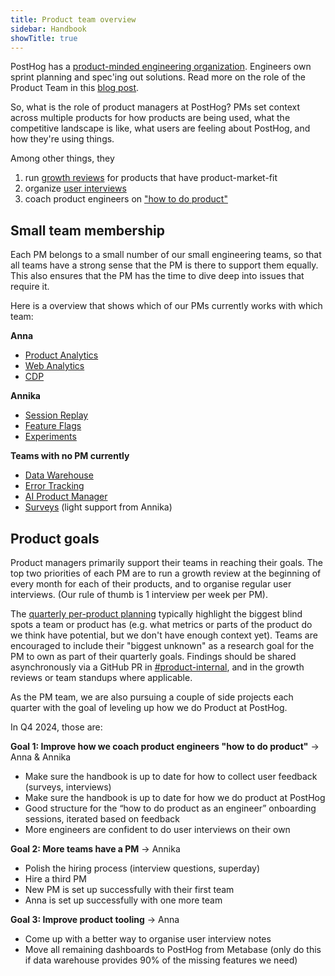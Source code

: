 ```yaml
---
title: Product team overview
sidebar: Handbook
showTitle: true
---
```


PostHog has a [product-minded engineering organization](/blog/turning-engineers-into-product-people). Engineers own sprint planning and spec'ing out solutions. Read more on the role of the Product Team in this [blog post](/blog/product-at-posthog).

So, what is the role of product managers at PostHog? PMs set context across multiple products for how products are being used, what the competitive landscape is like, what users are feeling about PostHog, and how they're using things.

Among other things, they

1. run [growth reviews](/handbook/product/per-product-growth-reviews) for products that have product-market-fit
2. organize [user interviews](/handbook/product/user-feedback)
3. coach product engineers on ["how to do product"](/handbook/engineering/product-engineering)

## Small team membership

Each PM belongs to a small number of our small engineering teams, so that all teams have a strong sense that the PM is there to support them equally. This also ensures that the PM has the time to dive deep into issues that require it.

Here is a overview that shows which of our PMs currently works with which team:

**Anna**
- [Product Analytics](/teams/product-analytics)
- [Web Analytics](web-analytics)
- [CDP](/teams/cdp)

**Annika**
- [Session Replay](/teams/session-replay)
- [Feature Flags](/teams/feature-flags)
- [Experiments](/teams/experiments)
  
**Teams with no PM currently**
- [Data Warehouse](/teams/data-warehouse)
- [Error Tracking](/teams/error-tracking)
- [AI Product Manager](/teams/ai-product-manager)
- [Surveys](/teams/surveys) (light support from Annika)

## Product goals

Product managers primarily support their teams in reaching their goals. The top two priorities of each PM are to run a growth review at the beginning of every month for each of their products, and to organise regular user interviews. (Our rule of thumb is 1 interview per week per PM).

The [quarterly per-product planning](/handbook/company/goal-setting) typically highlight the biggest blind spots a team or product has (e.g. what metrics or parts of the product do we think have potential, but we don't have enough context yet). Teams are encouraged to include their "biggest unknown" as a research goal for the PM to own as part of their quarterly goals. Findings should be shared asynchronously via a GitHub PR in [#product-internal](https://github.com/PostHog/product-internal), and in the growth reviews or team standups where applicable.

As the PM team, we are also pursuing a couple of side projects each quarter with the goal of leveling up how we do Product at PostHog.

In Q4 2024, those are:

**Goal 1: Improve how we coach product engineers "how to do product"** -> Anna & Annika
* Make sure the handbook is up to date for how to collect user feedback (surveys, interviews)
* Make sure the handbook is up to date for how we do product at PostHog
* Good structure for the “how to do product as an engineer” onboarding sessions, iterated based on feedback
* More engineers are confident to do user interviews on their own

**Goal 2: More teams have a PM** -> Annika
* Polish the hiring process (interview questions, superday)
* Hire a third PM
* New PM is set up successfully with their first team
* Anna is set up successfully with one more team

**Goal 3: Improve product tooling** -> Anna
* Come up with a better way to organise user interview notes
* Move all remaining dashboards to PostHog from Metabase (only do this if data warehouse provides 90% of the missing features we need)
